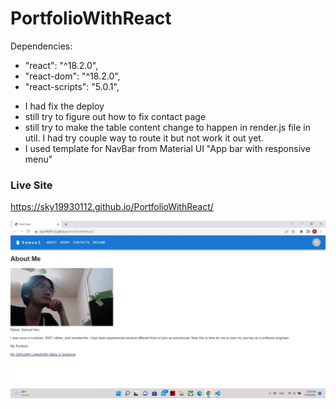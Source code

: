 # PortfolioWithReact

Dependencies: 
- "react": "^18.2.0",
- "react-dom": "^18.2.0",
- "react-scripts": "5.0.1",

* I had fix the deploy
* still try to figure out how to fix contact page 
* still try to make the table content change to happen in render.js file in util. I had try couple way to route it but not work it out yet.
* I used template for NavBar from Material UI "App bar with responsive menu"

### Live Site
https://sky19930112.github.io/PortfolioWithReact/

![](./demo.jpg)


